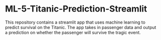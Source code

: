 # ML-5-Titanic-Prediction-Streamlit
This repository contains a streamlit app that uses machine learning to predict survival on the Titanic. The app takes in passenger data and output a prediction on whether the passenger will survive the tragic event.
